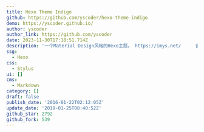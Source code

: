 ```yaml
---
title: Hexo Theme Indigo
github: https://github.com/yscoder/hexo-theme-indigo
demo: https://yscoder.github.io/
author: yscoder
author_link: https://github.com/yscoder
date: 2023-11-30T17:18:51.714Z
description: '一个Material Design风格的Hexo主题。 https://imys.net/ 　　 备用:'
ssg:
  - Hexo
css:
  - Stylus
ui: []
cms:
  - Markdown
category: []
draft: false
publish_date: '2016-01-22T02:12:05Z'
update_date: '2019-01-25T08:40:52Z'
github_star: 2792
github_fork: 539
---
```

